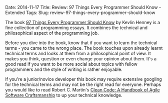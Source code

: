 Date: 2014-11-17
Title: Review: 97 Things Every Programmer Should Know - Extended
Tags:
Slug: review-97-things-every-programmer-should-know


The book [97 Things Every Programmer Should Know](http://shop.oreilly.com/product/9780596809492.do) by Kevlin Henney is a fine collection of programming essays. It combines the technical and philosophical aspect of the programming job.


Before you dive into the book, know that if you want to learn the technical terms - you came to the wrong place. The book touches upon already learnt technical terms and looks at them from a philosophical point of view. It makes you think, question or even change your opinion about them. It's a good read if you want to be more social about topics with fellow programmers and the style of writing is rather enjoyable.


If you're a junior/novice developer this book may require extensive googling for the technical terms and may not be the right read for everyone. Perhaps you would like to read Robert C. Martin's [Clean Code: A Handbook of Agile Software Craftsmanship](http://www.amazon.com/Clean-Code-Handbook-Software-Craftsmanship/dp/0132350882) to up your technical knowledge.
